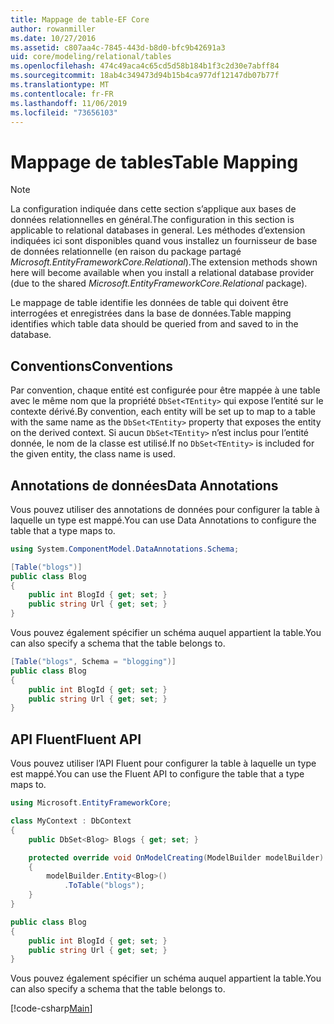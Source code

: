 ```yaml
---
title: Mappage de table-EF Core
author: rowanmiller
ms.date: 10/27/2016
ms.assetid: c807aa4c-7845-443d-b8d0-bfc9b42691a3
uid: core/modeling/relational/tables
ms.openlocfilehash: 474c49aca4c65cd5d58b184b1f3c2d30e7abff84
ms.sourcegitcommit: 18ab4c349473d94b15b4ca977df12147db07b77f
ms.translationtype: MT
ms.contentlocale: fr-FR
ms.lasthandoff: 11/06/2019
ms.locfileid: "73656103"
---
```

# <a name="table-mapping"></a><span data-ttu-id="e6060-102">Mappage de tables</span><span class="sxs-lookup"><span data-stu-id="e6060-102">Table Mapping</span></span>

> [!NOTE]  
> <span data-ttu-id="e6060-103">La configuration indiquée dans cette section s’applique aux bases de données relationnelles en général.</span><span class="sxs-lookup"><span data-stu-id="e6060-103">The configuration in this section is applicable to relational databases in general.</span></span> <span data-ttu-id="e6060-104">Les méthodes d’extension indiquées ici sont disponibles quand vous installez un fournisseur de base de données relationnelle (en raison du package partagé *Microsoft.EntityFrameworkCore.Relational*).</span><span class="sxs-lookup"><span data-stu-id="e6060-104">The extension methods shown here will become available when you install a relational database provider (due to the shared *Microsoft.EntityFrameworkCore.Relational* package).</span></span>

<span data-ttu-id="e6060-105">Le mappage de table identifie les données de table qui doivent être interrogées et enregistrées dans la base de données.</span><span class="sxs-lookup"><span data-stu-id="e6060-105">Table mapping identifies which table data should be queried from and saved to in the database.</span></span>

## <a name="conventions"></a><span data-ttu-id="e6060-106">Conventions</span><span class="sxs-lookup"><span data-stu-id="e6060-106">Conventions</span></span>

<span data-ttu-id="e6060-107">Par convention, chaque entité est configurée pour être mappée à une table avec le même nom que la propriété `DbSet<TEntity>` qui expose l’entité sur le contexte dérivé.</span><span class="sxs-lookup"><span data-stu-id="e6060-107">By convention, each entity will be set up to map to a table with the same name as the `DbSet<TEntity>` property that exposes the entity on the derived context.</span></span> <span data-ttu-id="e6060-108">Si aucun `DbSet<TEntity>` n’est inclus pour l’entité donnée, le nom de la classe est utilisé.</span><span class="sxs-lookup"><span data-stu-id="e6060-108">If no `DbSet<TEntity>` is included for the given entity, the class name is used.</span></span>

## <a name="data-annotations"></a><span data-ttu-id="e6060-109">Annotations de données</span><span class="sxs-lookup"><span data-stu-id="e6060-109">Data Annotations</span></span>

<span data-ttu-id="e6060-110">Vous pouvez utiliser des annotations de données pour configurer la table à laquelle un type est mappé.</span><span class="sxs-lookup"><span data-stu-id="e6060-110">You can use Data Annotations to configure the table that a type maps to.</span></span>

``` csharp
using System.ComponentModel.DataAnnotations.Schema;

[Table("blogs")]
public class Blog
{
    public int BlogId { get; set; }
    public string Url { get; set; }
}
```

<span data-ttu-id="e6060-111">Vous pouvez également spécifier un schéma auquel appartient la table.</span><span class="sxs-lookup"><span data-stu-id="e6060-111">You can also specify a schema that the table belongs to.</span></span>

``` csharp
[Table("blogs", Schema = "blogging")]
public class Blog
{
    public int BlogId { get; set; }
    public string Url { get; set; }
}
```

## <a name="fluent-api"></a><span data-ttu-id="e6060-112">API Fluent</span><span class="sxs-lookup"><span data-stu-id="e6060-112">Fluent API</span></span>

<span data-ttu-id="e6060-113">Vous pouvez utiliser l’API Fluent pour configurer la table à laquelle un type est mappé.</span><span class="sxs-lookup"><span data-stu-id="e6060-113">You can use the Fluent API to configure the table that a type maps to.</span></span>

``` csharp
using Microsoft.EntityFrameworkCore;

class MyContext : DbContext
{
    public DbSet<Blog> Blogs { get; set; }

    protected override void OnModelCreating(ModelBuilder modelBuilder)
    {
        modelBuilder.Entity<Blog>()
            .ToTable("blogs");
    }
}

public class Blog
{
    public int BlogId { get; set; }
    public string Url { get; set; }
}
```

<span data-ttu-id="e6060-114">Vous pouvez également spécifier un schéma auquel appartient la table.</span><span class="sxs-lookup"><span data-stu-id="e6060-114">You can also specify a schema that the table belongs to.</span></span>

[!code-csharp[Main](../../../../samples/core/Modeling/FluentAPI/Relational/TableAndSchema.cs?name=Table&highlight=2)]
